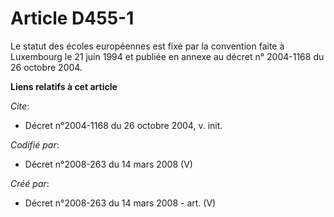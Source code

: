 # Article D455-1

Le statut des écoles européennes est fixé par la convention faite à Luxembourg le 21 juin 1994 et publiée en annexe au décret
n° 2004-1168 du 26 octobre 2004.

**Liens relatifs à cet article**

_Cite_:

  - Décret n°2004-1168 du 26 octobre 2004, v. init.

_Codifié par_:

  - Décret n°2008-263 du 14 mars 2008 (V)

_Créé par_:

  - Décret n°2008-263 du 14 mars 2008 - art. (V)

